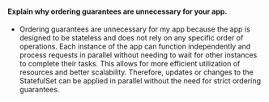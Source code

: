 #### Explain why ordering guarantees are unnecessary for your app.
- Ordering guarantees are unnecessary for my app because the app is designed to be stateless and does not rely on any specific order of operations. Each instance of the app can function independently and process requests in parallel without needing to wait for other instances to complete their tasks. This allows for more efficient utilization of resources and better scalability. Therefore, updates or changes to the StatefulSet can be applied in parallel without the need for strict ordering guarantees.